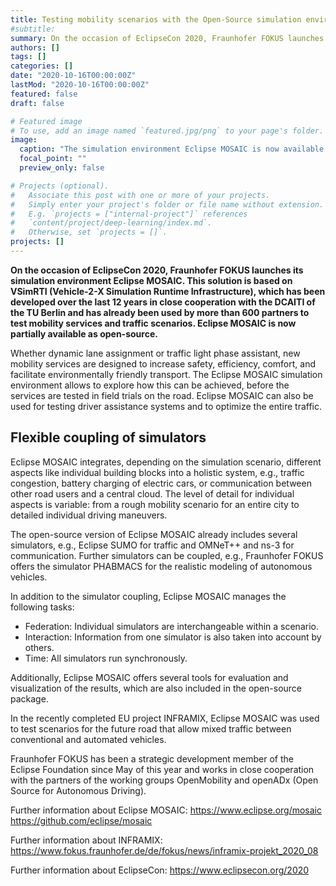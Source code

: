 ```yaml
---
title: Testing mobility scenarios with the Open-Source simulation environment Eclipse MOSAIC
#subtitle:
summary: On the occasion of EclipseCon 2020, Fraunhofer FOKUS launches its simulation environment Eclipse MOSAIC. This solution is based on VSimRTI (Vehicle-2-X Simulation Runtime Infrastructure), which has been developed over the last 12 years in close cooperation with the DCAITI of the TU Berlin and has already been used by more than 600 partners to test mobility services and traffic scenarios. Eclipse MOSAIC is now partially available as open-source.
authors: []
tags: []
categories: []
date: "2020-10-16T00:00:00Z"
lastMod: "2020-10-16T00:00:00Z"
featured: false
draft: false

# Featured image
# To use, add an image named `featured.jpg/png` to your page's folder. 
image:
  caption: "The simulation environment Eclipse MOSAIC is now available as open source. Copyright: Fraunhofer FOKUS"
  focal_point: ""
  preview_only: false

# Projects (optional).
#   Associate this post with one or more of your projects.
#   Simply enter your project's folder or file name without extension.
#   E.g. `projects = ["internal-project"]` references 
#   `content/project/deep-learning/index.md`.
#   Otherwise, set `projects = []`.
projects: []
---
```

**On the occasion of EclipseCon 2020, Fraunhofer FOKUS launches its simulation environment Eclipse MOSAIC. This solution is based on VSimRTI (Vehicle-2-X Simulation Runtime Infrastructure), which has been developed over the last 12 years in close cooperation with the DCAITI of the TU Berlin and has already been used by more than 600 partners to test mobility services and traffic scenarios. Eclipse MOSAIC is now partially available as open-source.**

Whether dynamic lane assignment or traffic light phase assistant, new mobility services are designed to increase safety, efficiency, comfort, and facilitate environmentally friendly transport. The Eclipse MOSAIC simulation environment allows to explore how this can be achieved, before the services are tested in field trials on the road. Eclipse MOSAIC can also be used for testing driver assistance systems and to optimize the entire traffic.

## Flexible coupling of simulators

Eclipse MOSAIC integrates, depending on the simulation scenario, different aspects like individual building blocks into a holistic system, e.g., traffic congestion, battery charging of electric cars, or communication between other road users and a central cloud. The level of detail for individual aspects is variable: from a rough mobility scenario for an entire city to detailed individual driving maneuvers.

The open-source version of Eclipse MOSAIC already includes several simulators, e.g., Eclipse SUMO for traffic and OMNeT++ and ns-3 for communication. Further simulators can be coupled, e.g., Fraunhofer FOKUS offers the simulator PHABMACS for the realistic modeling of autonomous vehicles.



In addition to the simulator coupling, Eclipse MOSAIC manages the following tasks:
- Federation: Individual simulators are interchangeable within a scenario.
- Interaction: Information from one simulator is also taken into account by others.
- Time: All simulators run synchronously.

Additionally, Eclipse MOSAIC offers several tools for evaluation and visualization of the results, which are also included in the open-source package.

In the recently completed EU project INFRAMIX, Eclipse MOSAIC was used to test scenarios for the future road that allow mixed traffic between conventional and automated vehicles.

Fraunhofer FOKUS has been a strategic development member of the Eclipse Foundation since May of this year and works in close cooperation with the partners of the working groups OpenMobility and openADx (Open Source for Autonomous Driving).

Further information about Eclipse MOSAIC:
https://www.eclipse.org/mosaic
https://github.com/eclipse/mosaic

Further information about INFRAMIX:
https://www.fokus.fraunhofer.de/de/fokus/news/inframix-projekt_2020_08

Further information about EclipseCon:
https://www.eclipsecon.org/2020
